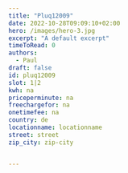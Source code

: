 ```yaml
---
title: "Pluq12009"
date: 2022-10-28T09:09:10+02:00
hero: /images/hero-3.jpg
excerpt: "A default excerpt"
timeToRead: 0
authors:
  - Paul
draft: false
id: pluq12009
slot: 1|2
kwh: na
priceperminute: na
freechargefor: na
onetimefee: na
country: de
locationname: locationname
street: street
zip_city: zip-city


---
```

